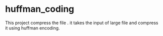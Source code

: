 # huffman_coding
This project  compress the file . it takes the input of large file and compress it using huffman encoding.

